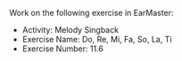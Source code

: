 Work on the following exercise in EarMaster:
- Activity: Melody Singback
- Exercise Name: Do, Re, Mi, Fa, So, La, Ti
- Exercise Number: 11.6
